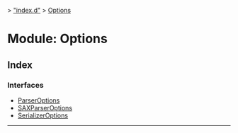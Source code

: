 [](../README.md) > ["index.d"](../modules/_index_d_.md) > [Options](../modules/_index_d_.options.md)

# Module: Options

## Index

### Interfaces

* [ParserOptions](../interfaces/_index_d_.options.parseroptions.md)
* [SAXParserOptions](../interfaces/_index_d_.options.saxparseroptions.md)
* [SerializerOptions](../interfaces/_index_d_.options.serializeroptions.md)

---

